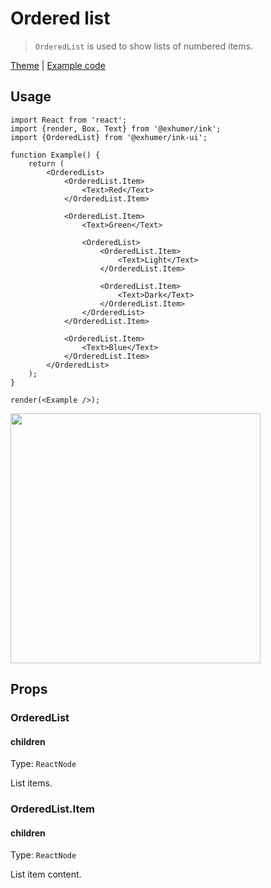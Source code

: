 # Ordered list

> `OrderedList` is used to show lists of numbered items.

[Theme](../source/components/ordered-list/theme.ts) | [Example code](../examples/ordered-list.tsx)

## Usage

```tsx
import React from 'react';
import {render, Box, Text} from '@exhumer/ink';
import {OrderedList} from '@exhumer/ink-ui';

function Example() {
	return (
		<OrderedList>
			<OrderedList.Item>
				<Text>Red</Text>
			</OrderedList.Item>

			<OrderedList.Item>
				<Text>Green</Text>

				<OrderedList>
					<OrderedList.Item>
						<Text>Light</Text>
					</OrderedList.Item>

					<OrderedList.Item>
						<Text>Dark</Text>
					</OrderedList.Item>
				</OrderedList>
			</OrderedList.Item>

			<OrderedList.Item>
				<Text>Blue</Text>
			</OrderedList.Item>
		</OrderedList>
	);
}

render(<Example />);
```

<img src="../media/ordered-list.png" width="400">

## Props

### OrderedList

#### children

Type: `ReactNode`

List items.

### OrderedList.Item

#### children

Type: `ReactNode`

List item content.
